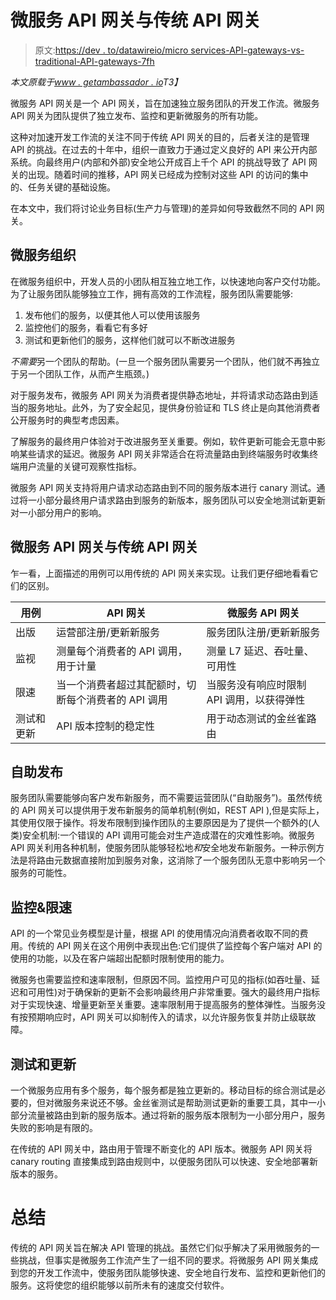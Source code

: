 # 微服务 API 网关与传统 API 网关

> 原文:[https://dev . to/datawireio/micro services-API-gateways-vs-traditional-API-gateways-7fh](https://dev.to/datawireio/microservices-api-gateways-vs-traditional-api-gateways-7fh)

*本文原载于[www . getambassador . io](https://www.getambassador.io/about/microservices-api-gateways)T3】*

微服务 API 网关是一个 API 网关，旨在加速独立服务团队的开发工作流。微服务 API 网关为团队提供了独立发布、监控和更新微服务的所有功能。

这种对加速开发工作流的关注不同于传统 API 网关的目的，后者关注的是管理 API 的挑战。在过去的十年中，组织一直致力于通过定义良好的 API 来公开内部系统。向最终用户(内部和外部)安全地公开成百上千个 API 的挑战导致了 API 网关的出现。随着时间的推移，API 网关已经成为控制对这些 API 的访问的集中的、任务关键的基础设施。

在本文中，我们将讨论业务目标(生产力与管理)的差异如何导致截然不同的 API 网关。

## [](#microservices-organization)微服务组织

在微服务组织中，开发人员的小团队相互独立地工作，以快速地向客户交付功能。为了让服务团队能够独立工作，拥有高效的工作流程，服务团队需要能够:

1.  发布他们的服务，以便其他人可以使用该服务
2.  监控他们的服务，看看它有多好
3.  测试和更新他们的服务，这样他们就可以不断改进服务

*不需要*另一个团队的帮助。(一旦一个服务团队需要另一个团队，他们就不再独立于另一个团队工作，从而产生瓶颈。)

对于服务发布，微服务 API 网关为消费者提供静态地址，并将请求动态路由到适当的服务地址。此外，为了安全起见，提供身份验证和 TLS 终止是向其他消费者公开服务时的典型考虑因素。

了解服务的最终用户体验对于改进服务至关重要。例如，软件更新可能会无意中影响某些请求的延迟。微服务 API 网关非常适合在将流量路由到终端服务时收集终端用户流量的关键可观察性指标。

微服务 API 网关支持将用户请求动态路由到不同的服务版本进行 canary 测试。通过将一小部分最终用户请求路由到服务的新版本，服务团队可以安全地测试新更新对一小部分用户的影响。

## [](#microservices-api-gateways-versus-traditional-api-gateways)微服务 API 网关与传统 API 网关

乍一看，上面描述的用例可以用传统的 API 网关来实现。让我们更仔细地看看它们的区别。

| 用例 | API 网关 | 微服务 API 网关 |
| --- | --- | --- |
| 出版 | 运营部注册/更新新服务 | 服务团队注册/更新新服务 |
| 监视 | 测量每个消费者的 API 调用，用于计量 | 测量 L7 延迟、吞吐量、可用性 |
| 限速 | 当一个消费者超过其配额时，切断每个消费者的 API 调用 | 当服务没有响应时限制 API 调用，以获得弹性 |
| 测试和更新 | API 版本控制的稳定性 | 用于动态测试的金丝雀路由 |

## [](#selfservice-publishing)自助发布

服务团队需要能够向客户发布新服务，而不需要运营团队(“自助服务”)。虽然传统的 API 网关可以提供用于发布新服务的简单机制(例如，REST API ),但是实际上，其使用仅限于操作。将发布限制到操作团队的主要原因是为了提供一个额外的(人类)安全机制:一个错误的 API 调用可能会对生产造成潜在的灾难性影响。微服务 API 网关利用各种机制，使服务团队能够轻松地*和*安全地发布新服务。一种示例方法是将路由元数据直接附加到服务对象，这消除了一个服务团队无意中影响另一个服务的可能性。

## [](#monitoring-amp-rate-limiting)监控&限速

API 的一个常见业务模型是计量，根据 API 的使用情况向消费者收取不同的费用。传统的 API 网关在这个用例中表现出色:它们提供了监控每个客户端对 API 的使用的功能，以及在客户端超出配额时限制使用的能力。

微服务也需要监控和速率限制，但原因不同。监控用户可见的指标(如吞吐量、延迟和可用性)对于确保新的更新不会影响最终用户非常重要。强大的最终用户指标对于实现快速、增量更新至关重要。速率限制用于提高服务的整体弹性。当服务没有按预期响应时，API 网关可以抑制传入的请求，以允许服务恢复并防止级联故障。

## [](#testing-and-updates)测试和更新

一个微服务应用有多个服务，每个服务都是独立更新的。移动目标的综合测试是必要的，但对微服务来说还不够。金丝雀测试是帮助测试更新的重要工具，其中一小部分流量被路由到新的服务版本。通过将新的服务版本限制为一小部分用户，服务失败的影响是有限的。

在传统的 API 网关中，路由用于管理不断变化的 API 版本。微服务 API 网关将 canary routing 直接集成到路由规则中，以便服务团队可以快速、安全地部署新版本的服务。

# [](#summary)总结

传统的 API 网关旨在解决 API 管理的挑战。虽然它们似乎解决了采用微服务的一些挑战，但事实是微服务工作流产生了一组不同的要求。将微服务 API 网关集成到您的开发工作流中，使服务团队能够快速、安全地自行发布、监控和更新他们的服务。这将使您的组织能够以前所未有的速度交付软件。